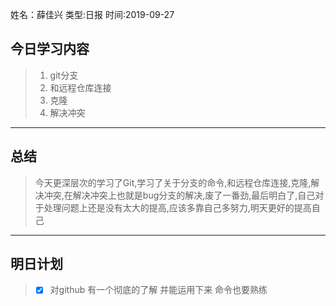 姓名：薛佳兴
类型:日报
时间:2019-09-27

## 今日学习内容 ##
>1. git分支 
>2. 和远程仓库连接
>3. 克隆
>4. 解决冲突
* * *
## 总结 ##
> 今天更深层次的学习了Git,学习了关于分支的命令,和远程仓库连接,克隆,解决冲突,在解决冲突上也就是bug分支的解决,废了一番劲,最后明白了,自己对于处理问题上还是没有太大的提高,应该多靠自己多努力,明天更好的提高自己
* * *
## 明日计划 ##
> - [x] 对github 有一个彻底的了解  并能运用下来  命令也要熟练